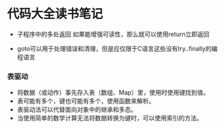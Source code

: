 # 代码大全读书笔记


- 子程序中的多处返回
如果能增强可读性，那么就可以使用return立即返回

- goto可以用于处理错误和清理，但是应仅限于C语言这些没有try..finally的编程语言

### 表驱动

- 将数据（或动作）事先存入表（数组、Map）里，使用时使用键找到值。
- 表可能有多个，键也可能有多个，使用函数来解析。
- 表驱动法可以代替面向对象中的继承和多态。
- 当使用简单的数学计算无法将数据转换为键时，可以使用索引的方法。

